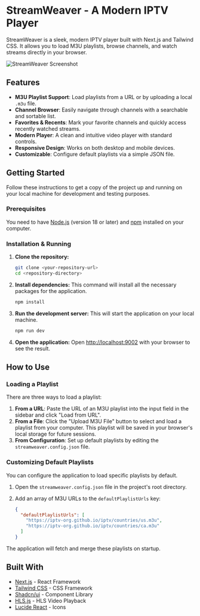 # StreamWeaver - A Modern IPTV Player

StreamWeaver is a sleek, modern IPTV player built with Next.js and Tailwind CSS. It allows you to load M3U playlists, browse channels, and watch streams directly in your browser.

![StreamWeaver Screenshot](https://placehold.co/800x600.png?text=StreamWeaver+UI)

## Features

- **M3U Playlist Support**: Load playlists from a URL or by uploading a local `.m3u` file.
- **Channel Browser**: Easily navigate through channels with a searchable and sortable list.
- **Favorites & Recents**: Mark your favorite channels and quickly access recently watched streams.
- **Modern Player**: A clean and intuitive video player with standard controls.
- **Responsive Design**: Works on both desktop and mobile devices.
- **Customizable**: Configure default playlists via a simple JSON file.

## Getting Started

Follow these instructions to get a copy of the project up and running on your local machine for development and testing purposes.

### Prerequisites

You need to have [Node.js](https://nodejs.org/) (version 18 or later) and [npm](https://www.npmjs.com/) installed on your computer.

### Installation & Running

1.  **Clone the repository:**
    ```bash
    git clone <your-repository-url>
    cd <repository-directory>
    ```

2.  **Install dependencies:**
    This command will install all the necessary packages for the application.
    ```bash
    npm install
    ```

3.  **Run the development server:**
    This will start the application on your local machine.
    ```bash
    npm run dev
    ```

4.  **Open the application:**
    Open [http://localhost:9002](http://localhost:9002) with your browser to see the result.

## How to Use

### Loading a Playlist

There are three ways to load a playlist:

1.  **From a URL**: Paste the URL of an M3U playlist into the input field in the sidebar and click "Load from URL".
2.  **From a File**: Click the "Upload M3U File" button to select and load a playlist from your computer. This playlist will be saved in your browser's local storage for future sessions.
3.  **From Configuration**: Set up default playlists by editing the `streamweaver.config.json` file.

### Customizing Default Playlists

You can configure the application to load specific playlists by default.

1.  Open the `streamweaver.config.json` file in the project's root directory.
2.  Add an array of M3U URLs to the `defaultPlaylistUrls` key:

    ```json
    {
      "defaultPlaylistUrls": [
        "https://iptv-org.github.io/iptv/countries/us.m3u",
        "https://iptv-org.github.io/iptv/countries/ca.m3u"
      ]
    }
    ```

The application will fetch and merge these playlists on startup.

## Built With

- [Next.js](https://nextjs.org/) - React Framework
- [Tailwind CSS](https://tailwindcss.com/) - CSS Framework
- [Shadcn/ui](https://ui.shadcn.com/) - Component Library
- [HLS.js](https://github.com/video-dev/hls.js/) - HLS Video Playback
- [Lucide React](https://lucide.dev/) - Icons
